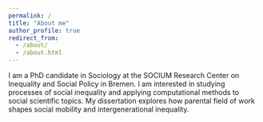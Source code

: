```yaml
---
permalink: /
title: "About me"
author_profile: true
redirect_from: 
  - /about/
  - /about.html
---
```


I am a PhD candidate in Sociology at the SOCIUM Research Center on Inequality and Social Policy in Bremen. I am interested in studying processes of social inequality and applying computational methods to social scientific topics. My dissertation explores how parental field of work shapes social mobility and intergenerational inequality.  
